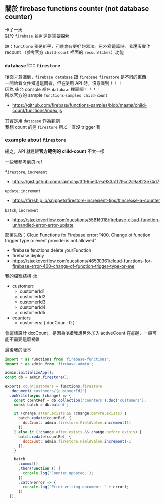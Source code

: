 ## 關於 firebase functions counter (not database counter)

卡了一天  
對於 `firebase 新手` 還是需要探索  

註：functions 我是新手，可能會有更好的寫法。另外寫這篇時，我還沒實作 recount （參考官方 `child-count` 裡面的 `recountlikes`）功能

### `database` !== `firestore`

後面才意識到，`firebase database` 跟 `firebsae firestore` 是不同的東西  
一開始看文件知道這兩者，但在使用 API 時，沒意識到！！！  
因為 後台 console 都在 `database` 裡面啊！！！！  
所以官方的 sample `functions-samples child-count`
- https://github.com/firebase/functions-samples/blob/master/child-count/functions/index.js

其實是用 `database` 作為範例  
我想 count 的是 `firestore` 所以一直沒 trigger 到  

### example about `firestore`
總之，API 就是跟**官方範例的 child-count** 不太一樣

一些我參考到的 ref

`firestore`, `increment`
- https://gist.github.com/saintplay/3f965e0aea933a1129cc2c9a823e74d7

`update`, `increment`
- https://fireship.io/snippets/firestore-increment-tips/#increase-a-counter

`batch`, `increment`
- https://stackoverflow.com/questions/55816018/firebase-cloud-function-unhandled-error-error-update
 
部署失敗：Cloud Functions for Firebase error: “400, Change of function trigger type or event provider is not allowed”
- firebase functions:delete yourFunction
- firebase deploy
- https://stackoverflow.com/questions/46530361/cloud-functions-for-firebase-error-400-change-of-function-trigger-type-or-eve

我的檔案結構
db
- customers
  - customerId1
  - customerId2
  - customerId3
  - customerId4
  - customerId5
- counters
  - customers: {
    docCount: 0
  }

會這樣設計 docCount，是因為後續我想另外加入 activeCount 在這邊，一般可能不需要這麼複雜

最後我的版本
```js
import * as functions from 'firebase-functions';
import * as admin from 'firebase-admin';

admin.initializeApp();
const db = admin.firestore();

exports.countCustomers = functions.firestore
  .document('customers/{customerId}')
  .onWrite(async (change) => {
    const countRef = db.collection('counters').doc('customers');
    const batch = db.batch();

    if (change.after.exists && !change.before.exists) {
      batch.update(countRef, {
        docCount: admin.firestore.FieldValue.increment(1)
      });
    } else if (!change.after.exists && change.before.exists) {
      batch.update(countRef, {
        docCount: admin.firestore.FieldValue.increment(-1)
      });
    }

    batch
      .commit()
      .then(function () {
        console.log('Counter updated.');
      })
      .catch(error => {
        console.log('Error writing document: ' + error);
      })  
  });
```